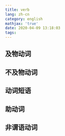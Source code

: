```yaml
---
title: verb
lang: zh-cn
category: english
mathjax: 'true'
date: 2020-04-09 13:18:03
tags:
---
```


## 及物动词

## 不及物动词

## 动词短语

## 助动词

## 非谓语动词